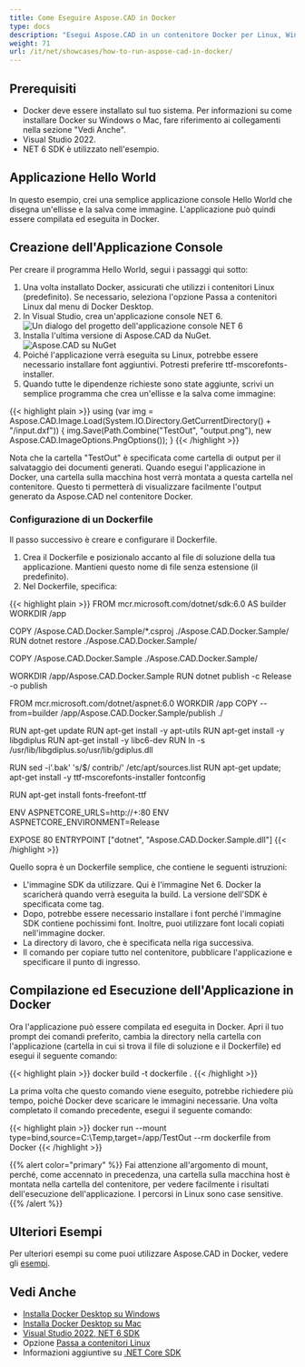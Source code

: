```yaml
---
title: Come Eseguire Aspose.CAD in Docker
type: docs
description: "Esegui Aspose.CAD in un contenitore Docker per Linux, Windows Server e qualsiasi OS."
weight: 71
url: /it/net/showcases/how-to-run-aspose-cad-in-docker/
---
```


## Prerequisiti
- Docker deve essere installato sul tuo sistema. Per informazioni su come installare Docker su Windows o Mac, fare riferimento ai collegamenti nella sezione "Vedi Anche".
- Visual Studio 2022.
- NET 6 SDK è utilizzato nell'esempio.

## Applicazione Hello World

In questo esempio, crei una semplice applicazione console Hello World che disegna un'ellisse e la salva come immagine. L'applicazione può quindi essere compilata ed eseguita in Docker.

## Creazione dell'Applicazione Console

Per creare il programma Hello World, segui i passaggi qui sotto:
1. Una volta installato Docker, assicurati che utilizzi i contenitori Linux (predefinito). Se necessario, seleziona l'opzione Passa a contenitori Linux dal menu di Docker Desktop.
1. In Visual Studio, crea un'applicazione console NET 6.<br>
![Un dialogo del progetto dell'applicazione console NET 6](/_assets/showcases/docker/1.png)<br>
1. Installa l'ultima versione di Aspose.CAD da NuGet.<br>
![Aspose.CAD su NuGet](/_assets/showcases/docker/2.png)<br>
1. Poiché l'applicazione verrà eseguita su Linux, potrebbe essere necessario installare font aggiuntivi. Potresti preferire ttf-mscorefonts-installer.
1. Quando tutte le dipendenze richieste sono state aggiunte, scrivi un semplice programma che crea un'ellisse e la salva come immagine:<br>

{{< highlight plain >}}
using (var img = Aspose.CAD.Image.Load(System.IO.Directory.GetCurrentDirectory() + "/input.dxf"))
{
	img.Save(Path.Combine("TestOut", "output.png"), new Aspose.CAD.ImageOptions.PngOptions());
}
{{< /highlight >}}

Nota che la cartella "TestOut" è specificata come cartella di output per il salvataggio dei documenti generati. Quando esegui l'applicazione in Docker, una cartella sulla macchina host verrà montata a questa cartella nel contenitore. Questo ti permetterà di visualizzare facilmente l'output generato da Aspose.CAD nel contenitore Docker.

### Configurazione di un Dockerfile

Il passo successivo è creare e configurare il Dockerfile.

1. Crea il Dockerfile e posizionalo accanto al file di soluzione della tua applicazione. Mantieni questo nome di file senza estensione (il predefinito).
1. Nel Dockerfile, specifica:


{{< highlight plain >}}
FROM mcr.microsoft.com/dotnet/sdk:6.0 AS builder
WORKDIR /app

COPY /Aspose.CAD.Docker.Sample/*.csproj ./Aspose.CAD.Docker.Sample/
RUN dotnet restore ./Aspose.CAD.Docker.Sample/

COPY /Aspose.CAD.Docker.Sample ./Aspose.CAD.Docker.Sample/

WORKDIR /app/Aspose.CAD.Docker.Sample
RUN dotnet publish -c Release -o publish

FROM mcr.microsoft.com/dotnet/aspnet:6.0
WORKDIR /app
COPY --from=builder /app/Aspose.CAD.Docker.Sample/publish ./

RUN apt-get update
RUN apt-get install -y apt-utils
RUN apt-get install -y libgdiplus
RUN apt-get install -y libc6-dev 
RUN ln -s /usr/lib/libgdiplus.so/usr/lib/gdiplus.dll

RUN sed -i'.bak' 's/$/ contrib/' /etc/apt/sources.list
RUN apt-get update; apt-get install -y ttf-mscorefonts-installer fontconfig

RUN apt-get install fonts-freefont-ttf

ENV ASPNETCORE_URLS=http://+:80
ENV ASPNETCORE_ENVIRONMENT=Release

EXPOSE 80
ENTRYPOINT ["dotnet", "Aspose.CAD.Docker.Sample.dll"]
{{< /highlight >}}

Quello sopra è un Dockerfile semplice, che contiene le seguenti istruzioni:

- L'immagine SDK da utilizzare. Qui è l'immagine Net 6. Docker la scaricherà quando verrà eseguita la build. La versione dell'SDK è specificata come tag.
- Dopo, potrebbe essere necessario installare i font perché l'immagine SDK contiene pochissimi font. Inoltre, puoi utilizzare font locali copiati nell'immagine docker.
- La directory di lavoro, che è specificata nella riga successiva.
- Il comando per copiare tutto nel contenitore, pubblicare l'applicazione e specificare il punto di ingresso.

## Compilazione ed Esecuzione dell'Applicazione in Docker

Ora l'applicazione può essere compilata ed eseguita in Docker. Apri il tuo prompt dei comandi preferito, cambia la directory nella cartella con l'applicazione (cartella in cui si trova il file di soluzione e il Dockerfile) ed esegui il seguente comando:

{{< highlight plain >}}
docker build -t dockerfile .
{{< /highlight >}}

La prima volta che questo comando viene eseguito, potrebbe richiedere più tempo, poiché Docker deve scaricare le immagini necessarie. Una volta completato il comando precedente, esegui il seguente comando:

{{< highlight plain >}}
docker run --mount type=bind,source=C:\Temp,target=/app/TestOut --rm dockerfile from Docker
{{< /highlight >}}

{{% alert color="primary" %}} 
Fai attenzione all'argomento di mount, perché, come accennato in precedenza, una cartella sulla macchina host è montata nella cartella del contenitore, per vedere facilmente i risultati dell'esecuzione dell'applicazione. I percorsi in Linux sono case sensitive.
{{% /alert %}}

## Ulteriori Esempi

Per ulteriori esempi su come puoi utilizzare Aspose.CAD in Docker, vedere gli [esempi](https://github.com/aspose-cad/Aspose.CAD-Documentation).

## Vedi Anche

- [Installa Docker Desktop su Windows](https://docs.docker.com/docker-for-windows/install/)
- [Installa Docker Desktop su Mac](https://docs.docker.com/docker-for-mac/install/)
- [Visual Studio 2022, NET 6 SDK](https://docs.microsoft.com/en-us/dotnet/core/install/windows?tabs=net60#dependencies)
- Opzione [Passa a contenitori Linux](https://docs.docker.com/docker-for-windows/#switch-between-windows-and-linux-containers)
- Informazioni aggiuntive su [.NET Core SDK](https://hub.docker.com/_/microsoft-dotnet-sdk)
